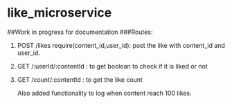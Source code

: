 # like_microservice

##Work in progress for documentation
###Routes:
1. POST /likes  require(content_id,user_id): post the like with content_id and user_id.
2. GET /:userId/:contentId : to get boolean to check if it is liked or not
3. GET /count/:contentId  : to get the like count


   Also added functionality to log when content reach 100 likes. 
